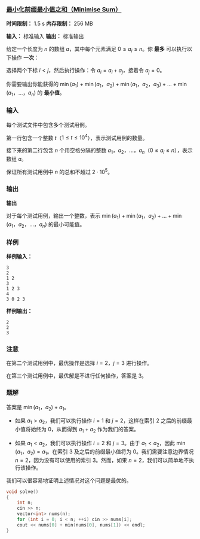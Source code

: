 ### [最小化前缀最小值之和（Minimise Sum）](https://codeforces.com/contest/2124/problem/B)

**时间限制：** 1.5 s
**内存限制：** 256 MB

**输入：** 标准输入
**输出：** 标准输出



给定一个长度为 $n$ 的数组 $a$，其中每个元素满足 $0 \le a_i \le n$。你 **最多** 可以执行以下操作 **一次**：

选择两个下标 $i < j$，然后执行操作：令 $a_i = a_i + a_j$，接着令 $a_j = 0$。

你需要输出你能获得的 $\min(a_1) + \min(a_1$，$a_2) + \min(a_1$，$a_2$，$a_3) + \ldots + \min(a_1$，$\ldots$，$a_n)$ 的 **最小值**。







### 输入

每个测试文件中包含多个测试用例。

第一行包含一个整数 $t$（$1 \le t \le 10^4$），表示测试用例的数量。

接下来的第二行包含 $n$ 个用空格分隔的整数 $a_1$，$a_2$，$\ldots$，$a_n$（$0 \le a_i \le n$），表示数组 $a$。

保证所有测试用例中 $n$ 的总和不超过 $2 \cdot 10^5$。





### 输出

**输出**

对于每个测试用例，输出一个整数，表示 $\min(a_1) + \min(a_1$，$a_2) + \ldots + \min(a_1$，$a_2$，$\ldots$，$a_n)$ 的最小可能值。





### 样例

**样例输入：**

```
3  
2  
1 2  
3  
1 2 3  
4  
3 0 2 3  
```



**样例输出：**

```
2  
2  
3  
```





### 注意

在第二个测试用例中，最优操作是选择 $i=2$，$j=3$ 进行操作。

在第三个测试用例中，最优解是不进行任何操作，答案是 3。





### 题解

答案是 $\min(a_1$，$a_2)+a_1$。

* 如果 $a_1 > a_2$，我们可以执行操作 $i=1$ 和 $j=2$，这样在索引 $2$ 之后的前缀最小值将始终为 $0$，从而得到 $a_1 + a_2$ 作为我们的答案。

* 如果 $a_1 < a_2$，我们可以执行操作 $i=2$ 和 $j=3$。由于 $a_1 < a_2$，因此 $\min(a_1$，$a_2)=a_1$。在索引 $3$ 及之后的前缀最小值将为 $0$。我们需要注意边界情况 $n=2$，因为没有可以使用的索引 $3$。然而，如果 $n=2$，我们可以简单地不执行该操作。

我们可以很容易地证明上述情况对这个问题是最优的。



```cpp
void solve()
{
	int n;
	cin >> n;
	vector<int> nums(n);
	for (int i = 0; i < n; ++i) cin >> nums[i];
	cout << nums[0] + min(nums[0], nums[1]) << endl;
}
```